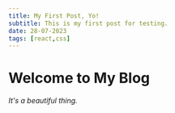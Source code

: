 ```yaml
---
title: My First Post, Yo!
subtitle: This is my first post for testing.
date: 28-07-2023
tags: [react,css]
---
```


# Welcome to My Blog

_It's a beautiful thing._
